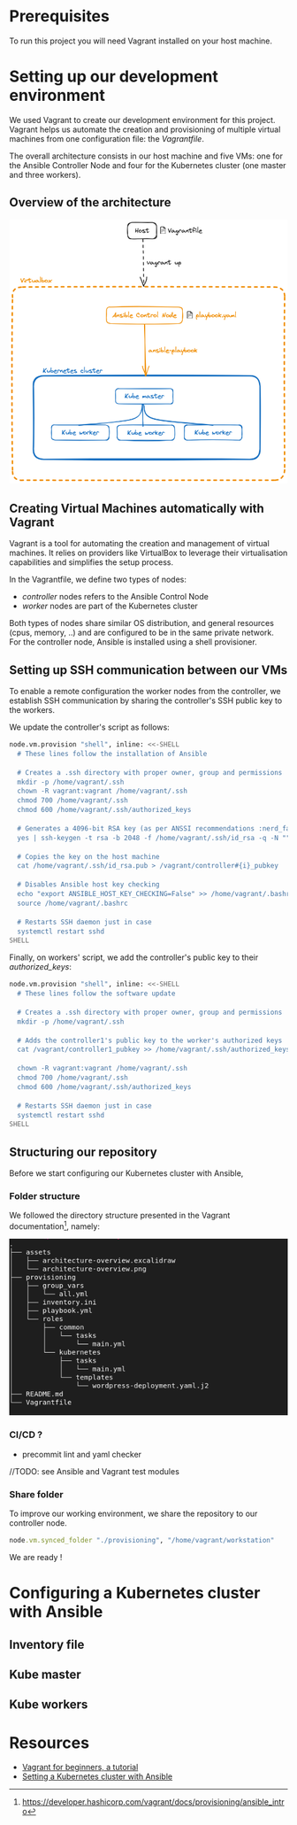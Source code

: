 # Prerequisites

To run this project you will need Vagrant installed on your host machine.

# Setting up our development environment

We used Vagrant to create our development environment for this project. Vagrant helps us automate the creation and provisioning of multiple virtual machines from one configuration file: the *Vagrantfile*.

The overall architecture consists in our host machine and five VMs: one for the Ansible Controller Node and four for the Kubernetes cluster (one master and three workers).

Overview of the architecture
-

![Overview of the architecture](./assets/architecture-overview.png)

## Creating Virtual Machines automatically with Vagrant

Vagrant is a tool for automating the creation and management of virtual machines. It relies on providers like VirtualBox to leverage their virtualisation capabilities and simplifies the setup process.

In the Vagrantfile, we define two types of nodes:
- *controller* nodes refers to the Ansible Control Node
- *worker* nodes are part of the Kubernetes cluster 

Both types of nodes share similar OS distribution, and general resources (cpus, memory, ..) and are configured to be in the same private network. For the controller node, Ansible is installed using a shell provisioner. 

## Setting up SSH communication between our VMs

To enable a remote configuration the worker nodes from the controller, we establish SSH communication by sharing the controller's SSH public key to the workers.

We update the controller's script as follows:

```bash
node.vm.provision "shell", inline: <<-SHELL
  # These lines follow the installation of Ansible

  # Creates a .ssh directory with proper owner, group and permissions
  mkdir -p /home/vagrant/.ssh
  chown -R vagrant:vagrant /home/vagrant/.ssh
  chmod 700 /home/vagrant/.ssh
  chmod 600 /home/vagrant/.ssh/authorized_keys

  # Generates a 4096-bit RSA key (as per ANSSI recommendations :nerd_face:)
  yes | ssh-keygen -t rsa -b 2048 -f /home/vagrant/.ssh/id_rsa -q -N ""

  # Copies the key on the host machine
  cat /home/vagrant/.ssh/id_rsa.pub > /vagrant/controller#{i}_pubkey

  # Disables Ansible host key checking
  echo "export ANSIBLE_HOST_KEY_CHECKING=False" >> /home/vagrant/.bashrc
  source /home/vagrant/.bashrc

  # Restarts SSH daemon just in case
  systemctl restart sshd
SHELL
```

Finally, on workers' script, we add the controller's public key to their *authorized_keys*:

```bash
node.vm.provision "shell", inline: <<-SHELL
  # These lines follow the software update

  # Creates a .ssh directory with proper owner, group and permissions
  mkdir -p /home/vagrant/.ssh

  # Adds the controller1's public key to the worker's authorized keys
  cat /vagrant/controller1_pubkey >> /home/vagrant/.ssh/authorized_keys

  chown -R vagrant:vagrant /home/vagrant/.ssh
  chmod 700 /home/vagrant/.ssh
  chmod 600 /home/vagrant/.ssh/authorized_keys

  # Restarts SSH daemon just in case
  systemctl restart sshd
SHELL
```

## Structuring our repository

Before we start configuring our Kubernetes cluster with Ansible, 
### Folder structure

We followed the directory structure presented in the Vagrant documentation[^1],
namely:

![Tree output](./assets/tree-output.png)

[^1]: https://developer.hashicorp.com/vagrant/docs/provisioning/ansible_intro

### CI/CD ?

- precommit lint and yaml checker

//TODO: see Ansible and Vagrant test modules

### Share folder

To improve our working environment, we share the repository to our controller
node.

```ruby
node.vm.synced_folder "./provisioning", "/home/vagrant/workstation"
```

We are ready !

# Configuring a Kubernetes cluster with Ansible

## Inventory file
## Kube master

## Kube workers
# Resources

- [Vagrant for beginners, a tutorial](https://dev.to/kennibravo/vagrant-for-beginners-getting-started-with-examples-jlm)
- [Setting a Kubernetes cluster with Ansible](https://vrukshalitorawane.medium.com/kubernetes-setup-with-wordpress-using-ansible-48dea03dc339)

